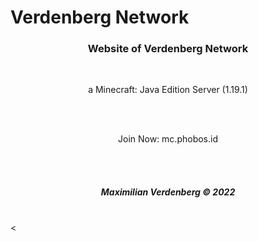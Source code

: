 # Verdenberg Network
<h3 align="center">Website of Verdenberg Network</h3><br>
<p align="center">a Minecraft: Java Edition Server (1.19.1)</p><br>
<br>
<p align="center">Join Now: mc.phobos.id</p><br>
<br>
<h5 align="center">Maximilian Verdenberg © 2022</h5>
<br>
<
<br>

<br>
<br>

<br>
<br>



